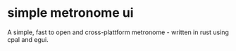 # simple metronome ui

A simple, fast to open and cross-plattform metronome - written in rust using cpal and egui.
